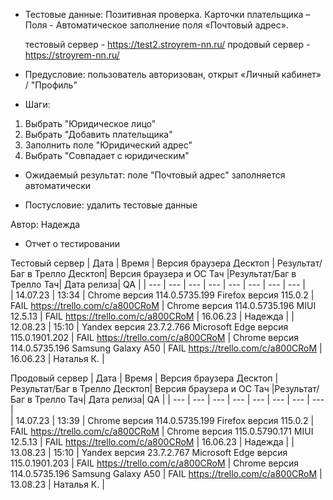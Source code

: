 * Тестовые данные: Позитивная проверка. Карточки плательщика – Поля - Автоматическое заполнение поля «Почтовый адрес».

	тестовый сервер - https://test2.stroyrem-nn.ru/   продовый сервер - https://stroyrem-nn.ru/

* Предусловие: пользователь авторизован, открыт «Личный кабинет» / "Профиль"

* Шаги:
1.	Выбрать "Юридическое лицо"
2.  Выбрать "Добавить плательщика"
3.  Заполнить поле "Юридический адрес"
4.  Выбрать "Совпадает с юридическим"

* Ожидаемый результат: поле "Почтовый адрес" заполняется автоматически

* Постусловие: удалить тестовые данные

Автор: Надежда

* Отчет о тестировании
  
Тестовый сервер
| Дата | Время | Версия браузера Десктоп | Результат/Баг в Трелло Десктоп|  Версия браузера и ОС Тач |Результат/Баг в Трелло Тач| Дата релиза| QA  |
| --- | --- | --- | --- |  --- | --- | --- | --- |   
| 14.07.23 | 13:34 | Chrome версия 114.0.5735.199 Firefox версия 115.0.2 | FAIL https://trello.com/c/a800CRoM | Chrome версия 114.0.5735.196 MIUI 12.5.13 | FAIL https://trello.com/c/a800CRoM | 16.06.23 | Надежда |
| 12.08.23 | 15:10 | Yandex версия 23.7.2.766  Microsoft Edge версия 115.0.1901.202 | FAIL https://trello.com/c/a800CRoM | Chrome версия 114.0.5735.196 Samsung Galaxy A50 | FAIL https://trello.com/c/a800CRoM | 16.06.23 | Наталья К. |
  

Продовый сервер
| Дата | Время | Версия браузера Десктоп | Результат/Баг в Трелло Десктоп|  Версия браузера и ОС Тач |Результат/Баг в Трелло Тач| Дата релиза| QA |
| --- | --- | --- | --- |  --- | --- | --- | --- |   
| 14.07.23 | 13:39 | Chrome версия 114.0.5735.199 Firefox версия 115.0.2 | FAIL https://trello.com/c/a800CRoM | Chrome версия 115.0.5790.171 MIUI 12.5.13 | FAIL https://trello.com/c/a800CRoM | 16.06.23 | Надежда |
| 13.08.23 | 15:10 | Yandex версия 23.7.2.767  Microsoft Edge версия 115.0.1901.203 | FAIL https://trello.com/c/a800CRoM | Chrome версия 114.0.5735.196 Samsung Galaxy A50 | FAIL https://trello.com/c/a800CRoM | 13.08.23 | Наталья К. |  